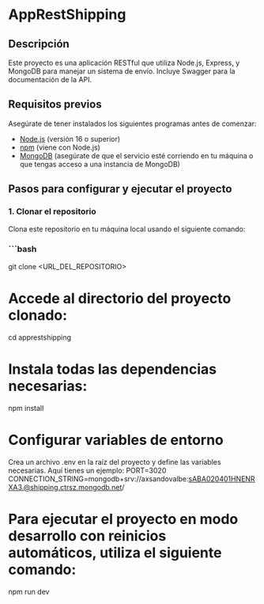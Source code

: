 # AppRestShipping

## Descripción
Este proyecto es una aplicación RESTful que utiliza Node.js, Express, y MongoDB para manejar un sistema de envío. Incluye Swagger para la documentación de la API.

## Requisitos previos
Asegúrate de tener instalados los siguientes programas antes de comenzar:

- [Node.js](https://nodejs.org/) (versión 16 o superior)
- [npm](https://www.npmjs.com/) (viene con Node.js)
- [MongoDB](https://www.mongodb.com/) (asegúrate de que el servicio esté corriendo en tu máquina o que tengas acceso a una instancia de MongoDB)

## Pasos para configurar y ejecutar el proyecto

### 1. Clonar el repositorio
Clona este repositorio en tu máquina local usando el siguiente comando:

### ```bash
git clone <URL_DEL_REPOSITORIO>
# Accede al directorio del proyecto clonado:
cd apprestshipping
# Instala todas las dependencias necesarias:
npm install


# Configurar variables de entorno
Crea un archivo .env en la raíz del proyecto y define las variables necesarias. Aquí tienes un ejemplo:
PORT=3020
CONNECTION_STRING=mongodb+srv://axsandovalbe:sABA020401HNENRXA3.@shipping.ctrsz.mongodb.net/

# Para ejecutar el proyecto en modo desarrollo con reinicios automáticos, utiliza el siguiente comando:
npm run dev
